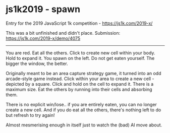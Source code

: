# js1k2019 - spawn

Entry for the 2019 JavaScript 1k competition - https://js1k.com/2019-x/

This was a bit unfinished and didn't place. Submission: https://js1k.com/2019-x/demo/4075

---

You are red. Eat all the others. Click to create new cell within your body. Hold to expand it. You spawn on the left. Do not get eaten yourself. The bigger the window, the better.

Originally meant to be an area capture strategy game, it turned into an odd arcade-style game instead. Click within your area to create a new cell - depicted by a square. Click and hold on the cell to expand it. There is a maximum size. Eat the others by running into their cells and absorbing them.

There is no explicit win/lose.. if you are entirely eaten, you can no longer create a new cell. And if you do eat all the others, there's nothing left to do but refresh to try again!

Almost mesmerising enough in itself just to watch the (bad) AI move about.
